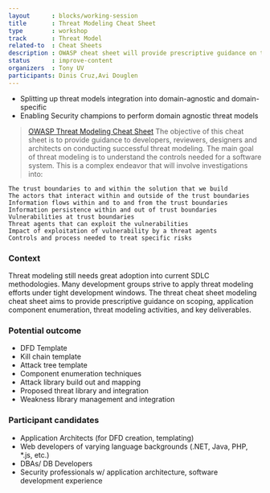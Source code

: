 ```yaml
---
layout      : blocks/working-session
title       : Threat Modeling Cheat Sheet
type        : workshop
track       : Threat Model
related-to  : Cheat Sheets
description : OWASP cheat sheet will provide prescriptive guidance on threat modeling activities, tasks, and output deliverables that should be produced as part of one of three varying methodologies (software centric, security centric, risk centric approaches) and tailored to application environments that are domain agnostic.
status      : improve-content
organizers  : Tony UV
participants: Dinis Cruz,Avi Douglen
---
```


 - Splitting up threat models integration into domain-agnostic and domain-specific
 - Enabling Security champions to perform domain agnostic threat models

> [OWASP Threat Modeling Cheat Sheet](https://www.owasp.org/index.php/Threat_Modeling_Cheat_Sheet)
> The objective of this cheat sheet is to provide guidance to developers, reviewers, designers and architects on conducting successful
> threat modeling. The main goal of threat modeling is to understand the controls needed for a software system. This is a complex
> endeavor that will involve investigations into:

    The trust boundaries to and within the solution that we build
    The actors that interact within and outside of the trust boundaries
    Information flows within and to and from the trust boundaries
    Information persistence within and out of trust boundaries
    Vulnerabilities at trust boundaries
    Threat agents that can exploit the vulnerabilities
    Impact of exploitation of vulnerability by a threat agents
    Controls and process needed to treat specific risks

### Context

Threat modeling still needs great adoption into current SDLC methodologies. Many development groups strive to apply threat modeling efforts under tight development windows.  The threat cheat sheet modeling cheat sheet aims to provide prescriptive guidance on scoping, application component enumeration, threat modeling activities, and key deliverables.

### Potential outcome

 * DFD Template
 * Kill chain template
 * Attack tree template
 * Component enumeration techniques
 * Attack library build out and mapping
 * Proposed threat library and integration
 * Weakness library management and integration


### Participant candidates

 * Application Architects (for DFD creation, templating)
 * Web developers of varying language backgrounds (.NET, Java, PHP, *.js, etc.)
 * DBAs/ DB Developers
 * Security professionals w/ application architecture, software development experience
